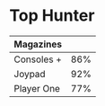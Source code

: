 # Top Hunter

| Magazines |  |
| :--- | :--- |
| Consoles + | 86% |
| Joypad | 92% |
| Player One | 77% |


